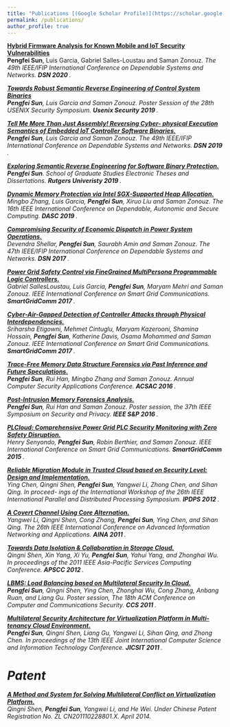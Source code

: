 ```yaml
---
title: "Publications [(Google Scholar Profile)](https://scholar.google.com/citations?user=NM3NLjEAAAAJ&hl=en)"
permalink: /publications/
author_profile: true
---
```

<b>[Hybrid Firmware Analysis for Known Mobile and IoT Security Vulnerabilities](https://ieeexplore.ieee.org/abstract/document/9153399)</b> <br> 
<b>Pengfei Sun</b>, Luis Garcia, Gabriel Salles-Loustau and Saman Zonouz.
<i>The 49th IEEE/IFIP International Conference on Dependable Systems and Networks. <b>DSN 2020 </b>.

<b>[Towards Robust Semantic Reverse Engineering of Control System Binaries](https://www.researchgate.net/publication/334466560_Towards_Robust_Semantic_Reverse_Engineering_of_Control_System_Binaries)</b> <br> 
<b>Pengfei Sun</b>, Luis Garcia and Saman Zonouz.
<i>Poster Session of the 28th USENIX Security Symposium. <b>Usenix Security 2019 </b>.

<b>[Tell Me More Than Just Assembly! Reversing Cyber- physical Execution Semantics of Embedded IoT Controller Software Binaries.](https://www.researchgate.net/publication/334191718_Tell_Me_More_Than_Just_Assembly_Reversing_Cyber-physical_Execution_Semantics_of_Embedded_IoT_Controller_Software_Binaries)</b> <br> 
<b>Pengfei Sun</b>, Luis Garcia and Saman Zonouz.
<i>The 49th IEEE/IFIP International Conference on Dependable Systems and Networks. <b>DSN 2019 </b>.

<b>[Exploring Semantic Reverse Engineering for Software Binary Protection.](https://rucore.libraries.rutgers.edu/rutgers-lib/61117/)</b> <br> 
<b>Pengfei Sun</b>.
<i>School of Graduate Studies Electronic Theses and Dissertations. <b>Rutgers Univeristy 2019 </b>.

<b>[Dynamic Memory Protection via Intel SGX-Supported Heap Allocation.](https://ieeexplore.ieee.org/document/8511954)</b> <br> 
Mingbo Zhang, Luis Garcia, <b>Pengfei Sun</b>, Xiruo Liu and Saman Zonouz.
<i>The 16th IEEE International Conference on Dependable, Autonomic and Secure Computing. <b>DASC 2019 </b>.

<b>[Compromising Security of Economic Dispatch in Power System Operations.](https://ieeexplore.ieee.org/document/8023151)</b> <br> 
Devendra Shellar, <b>Pengfei Sun</b>, Saurabh Amin and Saman Zonouz.
<i>The 47th IEEE/IFIP International Conference on Dependable Systems and Networks. <b>DSN 2017 </b>.

<b>[Power Grid Safety Control via FineGrained MultiPersona Programmable Logic Controllers.](https://ieeexplore.ieee.org/abstract/document/8340684)</b> <br> 
Gabriel SallesLoustau, Luis Garcia, <b>Pengfei Sun</b>, Maryam Mehri and Saman Zonouz.
<i>IEEE International Conference on Smart Grid Communications. <b>SmartGridComm 2017 </b>.

<b>[Cyber-Air-Gapped Detection of Controller Attacks through Physical Interdependencies.](https://ieeexplore.ieee.org/document/8340685)</b> <br> 
Sriharsha Etigowni, Mehmet Cintuglu, Maryam Kazerooni, Shamina Hossain, <b>Pengfei Sun</b>, Katherine Davis, Osama Mohammed and Saman Zonouz.
<i>IEEE International Conference on Smart Grid Communications. <b>SmartGridComm 2017 </b>.

<b>[Trace-Free Memory Data Structure Forensics via Past Inference and Future Speculations.](http://dl.acm.org/citation.cfm?id=2991118)</b> <br> 
<b>Pengfei Sun</b>, Rui Han, Mingbo Zhang and Saman Zonouz.
<i>Annual Computer Security Applications Conference. <b>ACSAC 2016 </b>.

<b>[Post-Intrusion Memory Forensics Analysis.](http://www.ieee-security.org/TC/SP2016/poster-abstracts/53-poster_abstract.pdf)</b> <br> 
<b>Pengfei Sun</b>, Rui Han and Saman Zonouz.
<i>Poster session, the 37th IEEE Symposium on Security and Privacy. <b>IEEE S&P 2016 </b>.

<b>[PLCloud: Comprehensive Power Grid PLC Security Monitoring with Zero Safety Disruption.](https://ieeexplore.ieee.org/abstract/document/7436401)</b> <br> 
Henry Senyondo, <b>Pengfei Sun</b>, Robin Berthier, and Saman Zonouz.
<i>IEEE International Conference on Smart Grid Communications. <b>SmartGridComm 2015 </b>.

<b>[Reliable Migration Module in Trusted Cloud based on Security Level: Design and Implementation.](https://ieeexplore.ieee.org/document/6270586)</b> <br> 
Ying Chen, Qingni Shen, <b>Pengfei Sun</b>, Yangwei Li, Zhong Chen, and Sihan Qing.
<i>In proceed- ings of the International Workshop of the 26th IEEE International Parallel and Distributed Processing Symposium. <b>IPDPS 2012 </b>.

<b>[A Covert Channel Using Core Alternation.](http://ieeexplore.ieee.org/document/6185087/)</b> <br> 
Yangwei Li, Qingni Shen, Cong Zhang, <b>Pengfei Sun</b>, Ying Chen, and Sihan Qing.
<i>The 26th IEEE International Conference on Advanced Information Networking and Applications. <b>AINA 2011 </b>.

<b>[Towards Data Isolation & Collaboration in Storage Cloud.](http://ieeexplore.ieee.org/document/6127954/)</b> <br> 
Qingni Shen, Xin Yang, Xi Yu, <b>Pengfei Sun</b>, Yahui Yang, and Zhonghai Wu.
<i>In proceedings of the 2011 IEEE Asia-Pacific Services Computing Conference. <b>APSCC 2012 </b>.

<b>[LBMS: Load Balancing based on Multilateral Security In Cloud.](https://dl.acm.org/citation.cfm?id=2093512)</b> <br> 
<b>Pengfei Sun</b>, Qingni Shen, Ying Chen, Zhonghai Wu, Cong Zhang, Anbang Ruan, and Liang Gu.
<i>Poster session, The 18th ACM Conference on Computer and Communications Security. <b>CCS 2011 </b>.

<b>[Multilateral Security Architecture for Virtualization Platform in Multi-tenancy Cloud Environment.](http://ieeexplore.ieee.org/abstract/document/6784967/)</b> <br> 
<b>Pengfei Sun</b>, Qingni Shen, Liang Gu, Yangwei Li, Sihan Qing, and Zhong Chen.
<i>In proceedings of the 13th IEEE Joint International Computer Science and Information Technology Conference. <b>JICSIT 2011 </b>.

# Patent
<b>[A Method and System for Solving Multilateral Conflict on Virtualization Platform.](https://patents.google.com/patent/WO2013020521A1/en)</b> <br> 
Qingni Shen, <b>Pengfei Sun</b>, Yangwei Li, and He Wei. 
<i>Under Chinese Patent Registration No. ZL CN201110228801.X. April 2014.